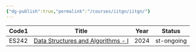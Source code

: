 ```yaml
---
{"dg-publish":true,"permalink":"/courses/iitgn/iitgn/"}
---
```



<div><table class="dataview table-view-table"><thead class="table-view-thead"><tr class="table-view-tr-header"><th class="table-view-th"><span>Code</span><span class="dataview small-text">1</span></th><th class="table-view-th"><span>Title</span></th><th class="table-view-th"><span>Year</span></th><th class="table-view-th"><span>Status</span></th></tr></thead><tbody class="table-view-tbody"><tr><td><span>ES242</span></td><td><span><a data-tooltip-position="top" aria-label="Courses/IITGN/2024-03-ES242/Main.md" data-href="Courses/IITGN/2024-03-ES242/Main.md" href="Courses/IITGN/2024-03-ES242/Main.md" class="internal-link" target="_blank" rel="noopener nofollow">Data Structures and Algorithms - I</a></span></td><td>2024</td><td><span>st-ongoing</span></td></tr></tbody></table></div>